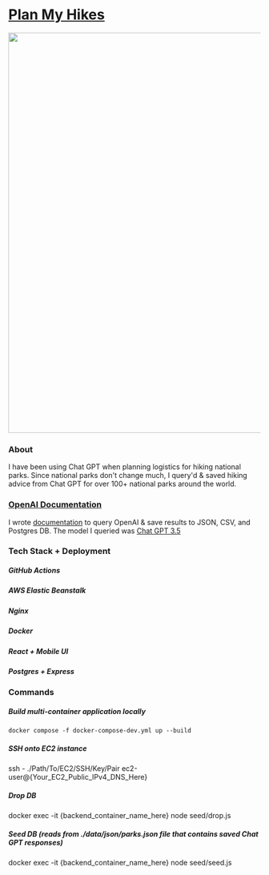 # [Plan My Hikes](https://www.planmyhikes.com)

<p align="center"><img src="https://i.imgur.com/Im7naBI.png" width="800px"/></p>

### About

I have been using Chat GPT when planning logistics for hiking national parks. Since national parks don't change much, I query'd & saved hiking advice from Chat GPT for over 100+ national parks around the world. 

### [OpenAI Documentation](backend/template/README.md)

I wrote [documentation](backend/template/README.md) to query OpenAI & save results to JSON, CSV, and Postgres DB. The model I queried was [Chat GPT 3.5](https://platform.openai.com/docs/models/gpt-3-5)

### Tech Stack + Deployment

##### GitHub Actions

##### AWS Elastic Beanstalk

##### Nginx

##### Docker

##### React + Mobile UI

##### Postgres + Express

### Commands

##### Build multi-container application locally
`docker compose -f docker-compose-dev.yml up --build`

##### SSH onto EC2 instance

ssh - ./Path/To/EC2/SSH/Key/Pair ec2-user@{Your_EC2_Public_IPv4_DNS_Here}

##### Drop DB

docker exec -it {backend_container_name_here} node seed/drop.js

##### Seed DB (reads from ./data/json/parks.json file that contains saved Chat GPT responses)

docker exec -it {backend_container_name_here} node seed/seed.js
